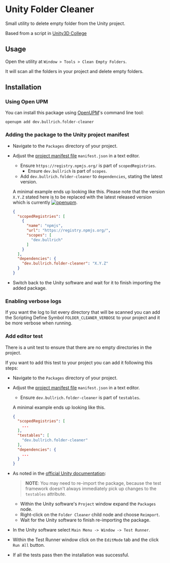 # Unity Folder Cleaner

Small utility to delete empty folder from the Unity project.

Based from a script in [Unity3D College](https://unity3d.college/2017/06/28/removing-empty-unity-folders-meta-files/)

## Usage

Open the utility at `Window > Tools > Clean Empty Folders`.

It will scan all the folders in your project and delete empty folders.

## Installation

### Using Open UPM

You can install this package using [OpenUPM](https://openupm.com/)'s command line tool:

`openupm add dev.bullrich.folder-cleaner`

### Adding the package to the Unity project manifest

* Navigate to the `Packages` directory of your project.
* Adjust the [project manifest file][Project-Manifest] `manifest.json` in a text editor.
  * Ensure `https://registry.npmjs.org/` is part of `scopedRegistries`.
    * Ensure `dev.bullrich` is part of `scopes`.
  * Add `dev.bullrich.folder-cleaner` to `dependencies`, stating the latest version.

  A minimal example ends up looking like this. 
  Please note that the version `X.Y.Z` stated here is to be replaced with the latest released version which is currently 
  [![openupm](https://img.shields.io/npm/v/dev.bullrich.folder-cleaner?label=openupm&registry_uri=https://package.openupm.com)][OpenUPM].
  ```json
  {
    "scopedRegistries": [
      {
        "name": "npmjs",
        "url": "https://registry.npmjs.org/",
        "scopes": [
          "dev.bullrich"
        ]
      }
    ],
    "dependencies": {
      "dev.bullrich.folder-cleaner": "X.Y.Z"
    }
  }
  ```
* Switch back to the Unity software and wait for it to finish importing the added package.

### Enabling verbose logs

If you want the log to list every directory that will be scanned you can add the Scripting Define Symbol 
`FOLDER_CLEANER_VERBOSE` to your project and it be more verbose when running.

### Add editor test

There is a unit test to ensure that there are no empty directories in the project.

If you want to add this test to your project you can add it following this steps:

* Navigate to the `Packages` directory of your project.
* Adjust the [project manifest file][Project-Manifest] `manifest.json` in a text editor.
  * Ensure `dev.bullrich.folder-cleaner` is part of `testables`.

  A minimal example ends up looking like this.
  ```json
  {
    "scopedRegistries": [
      ...
    ],
    "testables": [
      "dev.bullrich.folder-cleaner"
    ],
    "dependencies": {
      ...
    }
  }
  ```
  
* As noted in the [official Unity documentation][Enable-Tests]:
  > **NOTE**: You may need to re-import the package, because the test framework doesn't always immediately pick up changes to the `testables` attribute.
  * Within the Unity software's `Project` window expand the `Packages` node.
  * Right-click on the `Folder Cleaner` child node and choose `Reimport`.
  * Wait for the Unity software to finish re-importing the package.
* In the Unity software select `Main Menu -> Window -> Test Runner`.
* Within the Test Runner window click on the `EditMode` tab and the click `Run All` button.
* If all the tests pass then the installation was successful.


[Project-Manifest]: https://docs.unity3d.com/Manual/upm-manifestPrj.html
[OpenUPM]: https://openupm.com/packages/dev.bullrich.folder-cleaner/
[Enable-Tests]: https://docs.unity3d.com/Manual/cus-tests.html